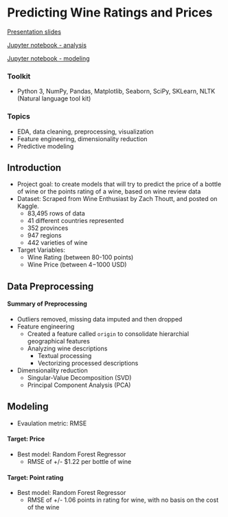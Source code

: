 # Predicting Wine Ratings and Prices

[Presentation slides](https://github.com/pbhag/Thinkful/blob/master/Supervised%20Learning%20Capstone:%20Wine%20Reviews/Wine%20Reviews%20powerpoint.pptx)

[Jupyter notebook - analysis](https://github.com/pbhag/Thinkful/blob/master/Supervised%20Learning%20Capstone:%20Wine%20Reviews/Wine%20Reviews.ipynb)

[Jupyter notebook - modeling](https://github.com/pbhag/Thinkful/blob/master/Supervised%20Learning%20Capstone:%20Wine%20Reviews/Wine_Reviews_Analysis_Final.ipynb)

### Toolkit
* Python 3, NumPy, Pandas, Matplotlib, Seaborn, SciPy, SKLearn, NLTK (Natural language tool kit)

### Topics 
* EDA, data cleaning, preprocessing, visualization
* Feature engineering,  dimensionality reduction
* Predictive modeling

## Introduction
* Project goal: to create models that will try to predict the price of a bottle of wine or the points rating of a wine, based on wine review data
* Dataset: Scraped from Wine Enthusiast by Zach Thoutt, and posted on Kaggle. 
  * 83,495 rows of data
  * 41 different countries represented 
  * 352 provinces 
  * 947 regions 
  * 442 varieties of wine
* Target Variables: 
  * Wine Rating (between 80-100 points)
  * Wine Price (between $4-$1000 USD)

## Data Preprocessing
#### Summary of Preprocessing
* Outliers removed, missing data imputed and then dropped
* Feature engineering
  * Created a feature called `origin` to consolidate hierarchial geographical features
  * Analyzing wine descriptions
    * Textual processing 
    * Vectorizing processed descriptions
* Dimensionality reduction
  * Singular-Value Decomposition (SVD)
  * Principal Component Analysis (PCA)

## Modeling
* Evaulation metric: RMSE
#### Target: Price
* Best model: Random Forest Regressor 
  * RMSE of +/- $1.22 per bottle of wine
#### Target: Point rating
* Best model: Random Forest Regressor
  * RMSE of +/- 1.06 points in rating for wine, with no basis on the cost of the wine

